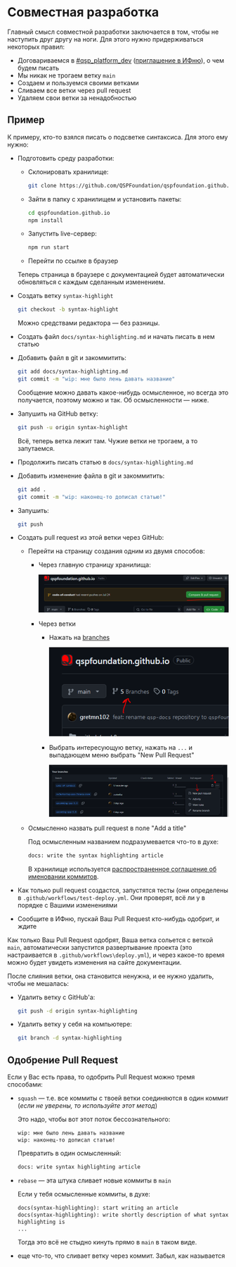 # Совместная разработка

Главный смысл совместной разработки заключается в том, чтобы не наступить друг другу на ноги. Для этого нужно придерживаться некоторых правил:

* Договариваемся в [#qsp_platform_dev](https://discord.com/channels/373163463842725891/749965798038306866) ([приглашение в ИФню](https://discord.gg/bbbdxhE9M2)), о чем будем писать
* Мы никак не трогаем ветку `main`
* Создаем и пользуемся своими ветками
* Сливаем все ветки через pull request
* Удаляем свои ветки за ненадобностью

## Пример

К примеру, кто-то взялся писать о подсветке синтаксиса. Для этого ему нужно:

* Подготовить среду разработки:
  * Склонировать хранилище:

    ```bash
    git clone https://github.com/QSPFoundation/qspfoundation.github.io.git
    ```

  * Зайти в папку с хранилищем и установить пакеты:

    ```bash
    cd qspfoundation.github.io
    npm install
    ```

  * Запустить live-сервер:

    ```bash
    npm run start
    ```

  * Перейти по ссылке в браузер

  Теперь страница в браузере с документацией будет автоматически обновляться с каждым сделанным изменением.
* Создать ветку `syntax-highlight`

  ```bash
  git checkout -b syntax-highlight
  ```

  Можно средствами редактора — без разницы.
* Создать файл `docs/syntax-highlighting.md` и начать писать в нем статью
* Добавить файл в git и закоммитить:

  ```bash
  git add docs/syntax-highlighting.md
  git commit -m "wip: мне было лень давать название"
  ```

  Сообщение можно давать какое-нибудь осмысленное, но всегда это получается, поэтому можно и так. Об осмысленности — ниже.
* Запушить на GitHub ветку:

  ```bash
  git push -u origin syntax-highlight
  ```

  Всё, теперь ветка лежит там. Чужие ветки не трогаем, а то запутаемся.

* Продолжить писать статью в `docs/syntax-highlighting.md`
* Добавить изменение файла в git и закоммитить:

  ```bash
  git add .
  git commit -m "wip: наконец-то дописал статью!"
  ```

* Запушить:

  ```bash
  git push
  ```

* Создать pull request из этой ветки через GitHub:

  * Перейти на страницу создания одним из двумя способов:
    * Через главную страницу хранилища:

      ![create-pull-request](./create-pull-request.png)

    * Через ветки
      * Нажать на [branches](https://github.com/QSPFoundation/qspfoundation.github.io/branches)

        ![branches](./branches.png)
      * Выбрать интересующую ветку, нажать на `...` и выпадающем меню выбрать "New Pull Request"

        ![select-and-pull-request.png](./select-and-pull-request.png)
  * Осмысленно назвать pull request в поле "Add a title"

    Под осмысленным названием подразумевается что-то в духе:

    ```bash
    docs: write the syntax highlighting article
    ```

    В хранилище используется [распространенное соглашение об именовании коммитов](https://www.conventionalcommits.org/en/v1.0.0/).

* Как только pull request создастся, запустятся тесты (они определены в `.github/workflows/test-deploy.yml`. Они проверят, всё ли у в порядке с Вашими изменениями

* Сообщите в ИФню, пускай Ваш Pull Request кто-нибудь одобрит, и ждите

Как только Ваш Pull Request одобрят, Ваша ветка сольется с веткой `main`, автоматически запустится развертывание проекта (это настраивается в `.github/workflows\deploy.yml`), и через какое-то время можно будет увидеть изменения на сайте документации.

После слияния ветки, она становится ненужна, и ее нужно удалить, чтобы не мешалась:

* Удалить ветку с GitHub'а:

  ```bash
  git push -d origin syntax-highlighting
  ```

* Удалить ветку у себя на компьютере:

  ```bash
  git branch -d syntax-highlighting
  ```

## Одобрение Pull Request

Если у Вас есть права, то одобрить Pull Request можно тремя способами:

* `squash` — т.е. все коммиты с твоей ветки соединяются в один коммит (*если не уверены, то используйте этот метод*)

  Это надо, чтобы вот этот поток бессознательного:

  ```text
  wip: мне было лень давать название
  wip: наконец-то дописал статью!
  ```

  Превратить в один осмысленный:

  ```bash
  docs: write syntax highlighting article
  ```

* `rebase` — эта штука сливает новые коммиты в `main`

  Если у тебя осмысленные коммиты, в духе:

  ```text
  docs(syntax-highlighting): start writing an article
  docs(syntax-highlighting): write shortly description of what syntax highlighting is
  ...
  ```

  Тогда это всё не стыдно кинуть прямо в `main` в таком виде.

* еще что-то, что сливает ветку через коммит. Забыл, как называется
